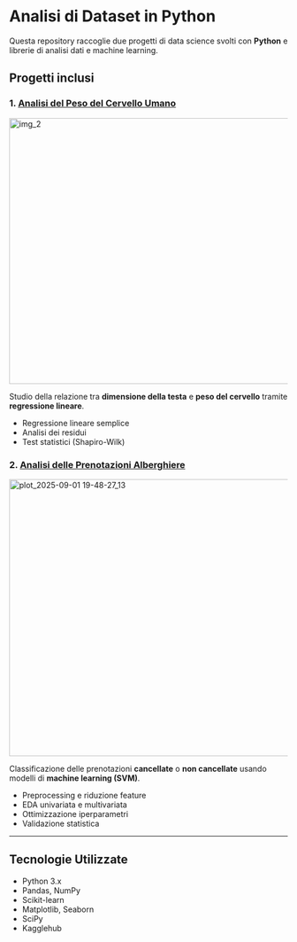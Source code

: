 # Analisi di Dataset in Python

Questa repository raccoglie due progetti di data science svolti con **Python** e librerie di analisi dati e machine learning.

## Progetti inclusi

### 1. [Analisi del Peso del Cervello Umano](./brain-weight-analysis)
<img width="640" height="480" alt="img_2" src="https://github.com/user-attachments/assets/2cfd6906-7481-4c97-8aa7-72d36fcf6065" />

Studio della relazione tra **dimensione della testa** e **peso del cervello** tramite **regressione lineare**.
- Regressione lineare semplice
- Analisi dei residui
- Test statistici (Shapiro-Wilk)

### 2. [Analisi delle Prenotazioni Alberghiere](./hotel-booking-analysis)
<img width="1200" height="500" alt="plot_2025-09-01 19-48-27_13" src="https://github.com/user-attachments/assets/4d1f4a50-ec8f-485f-bf9e-c245aadde41f" />

Classificazione delle prenotazioni **cancellate** o **non cancellate** usando modelli di **machine learning (SVM)**.
- Preprocessing e riduzione feature
- EDA univariata e multivariata
- Ottimizzazione iperparametri
- Validazione statistica

---

## Tecnologie Utilizzate
- Python 3.x
- Pandas, NumPy
- Scikit-learn
- Matplotlib, Seaborn
- SciPy
- Kagglehub

